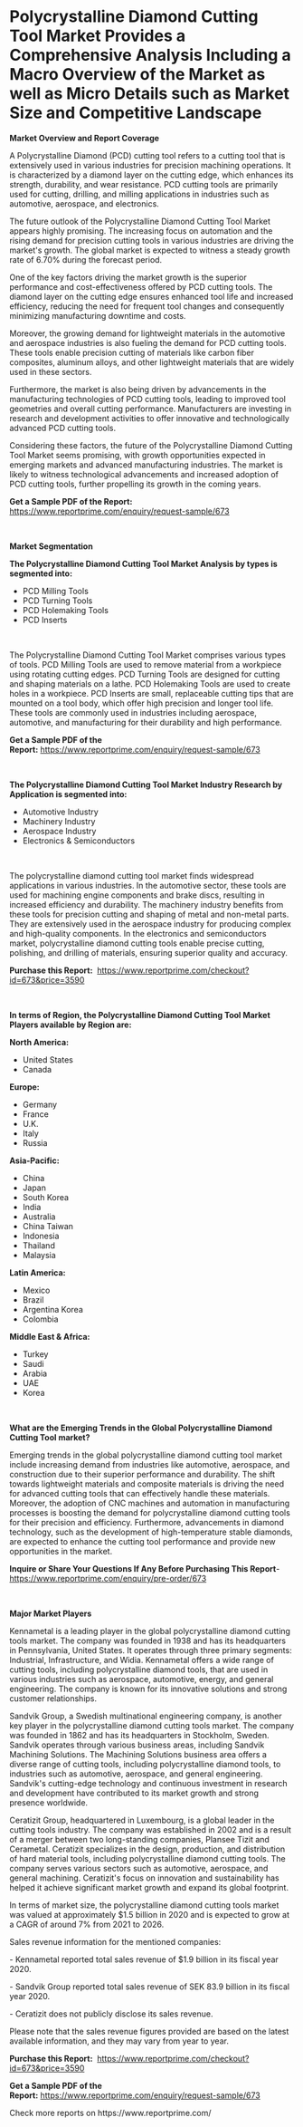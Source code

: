 <p><h1>Polycrystalline Diamond Cutting Tool Market Provides a Comprehensive Analysis Including a Macro Overview of the Market as well as Micro Details such as Market Size and Competitive Landscape</h1></p><p><strong>Market Overview and Report Coverage</strong></p>
<p><p>A Polycrystalline Diamond (PCD) cutting tool refers to a cutting tool that is extensively used in various industries for precision machining operations. It is characterized by a diamond layer on the cutting edge, which enhances its strength, durability, and wear resistance. PCD cutting tools are primarily used for cutting, drilling, and milling applications in industries such as automotive, aerospace, and electronics.</p><p>The future outlook of the Polycrystalline Diamond Cutting Tool Market appears highly promising. The increasing focus on automation and the rising demand for precision cutting tools in various industries are driving the market's growth. The global market is expected to witness a steady growth rate of 6.70% during the forecast period.</p><p>One of the key factors driving the market growth is the superior performance and cost-effectiveness offered by PCD cutting tools. The diamond layer on the cutting edge ensures enhanced tool life and increased efficiency, reducing the need for frequent tool changes and consequently minimizing manufacturing downtime and costs.</p><p>Moreover, the growing demand for lightweight materials in the automotive and aerospace industries is also fueling the demand for PCD cutting tools. These tools enable precision cutting of materials like carbon fiber composites, aluminum alloys, and other lightweight materials that are widely used in these sectors.</p><p>Furthermore, the market is also being driven by advancements in the manufacturing technologies of PCD cutting tools, leading to improved tool geometries and overall cutting performance. Manufacturers are investing in research and development activities to offer innovative and technologically advanced PCD cutting tools.</p><p>Considering these factors, the future of the Polycrystalline Diamond Cutting Tool Market seems promising, with growth opportunities expected in emerging markets and advanced manufacturing industries. The market is likely to witness technological advancements and increased adoption of PCD cutting tools, further propelling its growth in the coming years.</p></p>
<p><strong>Get a Sample PDF of the Report:</strong> <a href="https://www.reportprime.com/enquiry/request-sample/673">https://www.reportprime.com/enquiry/request-sample/673</a></p>
<p>&nbsp;</p>
<p><strong>Market Segmentation</strong></p>
<p><strong>The Polycrystalline Diamond Cutting Tool Market Analysis by types is segmented into:</strong></p>
<p><ul><li>PCD Milling Tools</li><li>PCD Turning Tools</li><li>PCD Holemaking Tools</li><li>PCD Inserts</li></ul></p>
<p>&nbsp;</p>
<p><p>The Polycrystalline Diamond Cutting Tool Market comprises various types of tools. PCD Milling Tools are used to remove material from a workpiece using rotating cutting edges. PCD Turning Tools are designed for cutting and shaping materials on a lathe. PCD Holemaking Tools are used to create holes in a workpiece. PCD Inserts are small, replaceable cutting tips that are mounted on a tool body, which offer high precision and longer tool life. These tools are commonly used in industries including aerospace, automotive, and manufacturing for their durability and high performance.</p></p>
<p><strong>Get a Sample PDF of the Report:</strong>&nbsp;<a href="https://www.reportprime.com/enquiry/request-sample/673">https://www.reportprime.com/enquiry/request-sample/673</a></p>
<p>&nbsp;</p>
<p><strong>The Polycrystalline Diamond Cutting Tool Market Industry Research by Application is segmented into:</strong></p>
<p><ul><li>Automotive Industry</li><li>Machinery Industry</li><li>Aerospace Industry</li><li>Electronics & Semiconductors</li></ul></p>
<p>&nbsp;</p>
<p><p>The polycrystalline diamond cutting tool market finds widespread applications in various industries. In the automotive sector, these tools are used for machining engine components and brake discs, resulting in increased efficiency and durability. The machinery industry benefits from these tools for precision cutting and shaping of metal and non-metal parts. They are extensively used in the aerospace industry for producing complex and high-quality components. In the electronics and semiconductors market, polycrystalline diamond cutting tools enable precise cutting, polishing, and drilling of materials, ensuring superior quality and accuracy.</p></p>
<p><strong>Purchase this Report:</strong>&nbsp; <a href="https://www.reportprime.com/checkout?id=673&price=3590">https://www.reportprime.com/checkout?id=673&price=3590</a></p>
<p>&nbsp;</p>
<p><strong>In terms of Region, the Polycrystalline Diamond Cutting Tool Market Players available by Region are:</strong></p>
<p>
    <p> <strong> North America: </strong>
        <ul>
            <li>United States</li>
            <li>Canada</li>
        </ul>
        </p> 
    <p> <strong> Europe: </strong>
        <ul>
            <li>Germany</li>
            <li>France</li>
            <li>U.K.</li>
            <li>Italy</li>
            <li>Russia</li>
        </ul>
        </p> 
    <p> <strong> Asia-Pacific: </strong>
        <ul>
            <li>China</li>
            <li>Japan</li>
            <li>South Korea</li>
            <li>India</li>
            <li>Australia</li>
            <li>China Taiwan</li>
            <li>Indonesia</li>
            <li>Thailand</li>
            <li>Malaysia</li>
        </ul>
        </p> 
    <p> <strong> Latin America: </strong>
        <ul>
            <li>Mexico</li>
            <li>Brazil</li>
            <li>Argentina Korea</li>
            <li>Colombia</li>
        </ul>
        </p> 
    <p> <strong> Middle East & Africa: </strong>
        <ul>
            <li>Turkey</li>
            <li>Saudi</li>
            <li>Arabia</li>
            <li>UAE</li>
            <li>Korea</li>
        </ul>
    </p>
    </p>
<p>&nbsp;</p>
<p><strong>What are the Emerging Trends in the Global Polycrystalline Diamond Cutting Tool market?</strong></p>
<p><p>Emerging trends in the global polycrystalline diamond cutting tool market include increasing demand from industries like automotive, aerospace, and construction due to their superior performance and durability. The shift towards lightweight materials and composite materials is driving the need for advanced cutting tools that can effectively handle these materials. Moreover, the adoption of CNC machines and automation in manufacturing processes is boosting the demand for polycrystalline diamond cutting tools for their precision and efficiency. Furthermore, advancements in diamond technology, such as the development of high-temperature stable diamonds, are expected to enhance the cutting tool performance and provide new opportunities in the market.</p></p>
<p><strong>Inquire or Share Your Questions If Any Before Purchasing This Report</strong>- <a href="https://www.reportprime.com/enquiry/pre-order/673">https://www.reportprime.com/enquiry/pre-order/673</a></p>
<p>&nbsp;</p>
<p><strong>Major Market Players</strong></p>
<p><p>Kennametal is a leading player in the global polycrystalline diamond cutting tools market. The company was founded in 1938 and has its headquarters in Pennsylvania, United States. It operates through three primary segments: Industrial, Infrastructure, and Widia. Kennametal offers a wide range of cutting tools, including polycrystalline diamond tools, that are used in various industries such as aerospace, automotive, energy, and general engineering. The company is known for its innovative solutions and strong customer relationships.</p><p>Sandvik Group, a Swedish multinational engineering company, is another key player in the polycrystalline diamond cutting tools market. The company was founded in 1862 and has its headquarters in Stockholm, Sweden. Sandvik operates through various business areas, including Sandvik Machining Solutions. The Machining Solutions business area offers a diverse range of cutting tools, including polycrystalline diamond tools, to industries such as automotive, aerospace, and general engineering. Sandvik's cutting-edge technology and continuous investment in research and development have contributed to its market growth and strong presence worldwide.</p><p>Ceratizit Group, headquartered in Luxembourg, is a global leader in the cutting tools industry. The company was established in 2002 and is a result of a merger between two long-standing companies, Plansee Tizit and Cerametal. Ceratizit specializes in the design, production, and distribution of hard material tools, including polycrystalline diamond cutting tools. The company serves various sectors such as automotive, aerospace, and general machining. Ceratizit's focus on innovation and sustainability has helped it achieve significant market growth and expand its global footprint.</p><p>In terms of market size, the polycrystalline diamond cutting tools market was valued at approximately $1.5 billion in 2020 and is expected to grow at a CAGR of around 7% from 2021 to 2026. </p><p>Sales revenue information for the mentioned companies:</p><p>- Kennametal reported total sales revenue of $1.9 billion in its fiscal year 2020.</p><p>- Sandvik Group reported total sales revenue of SEK 83.9 billion in its fiscal year 2020.</p><p>- Ceratizit does not publicly disclose its sales revenue.</p><p>Please note that the sales revenue figures provided are based on the latest available information, and they may vary from year to year.</p></p>
<p><strong>Purchase this Report:</strong>&nbsp;&nbsp;<a href="https://www.reportprime.com/checkout?id=673&price=3590">https://www.reportprime.com/checkout?id=673&price=3590</a></p>
<p></p>
<p><strong>Get a Sample PDF of the Report:</strong>&nbsp;<a href="https://www.reportprime.com/enquiry/request-sample/673">https://www.reportprime.com/enquiry/request-sample/673</a></p>
<p>Check more reports on https://www.reportprime.com/</p>